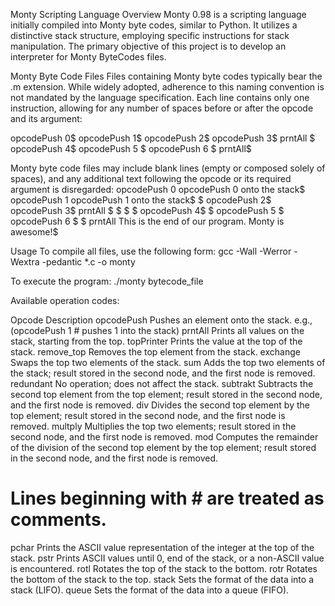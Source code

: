 Monty Scripting Language Overview
Monty 0.98 is a scripting language initially compiled into Monty byte codes, similar to Python. It utilizes a distinctive stack structure, employing specific instructions for stack manipulation. The primary objective of this project is to develop an interpreter for Monty ByteCodes files.

Monty Byte Code Files
Files containing Monty byte codes typically bear the .m extension. While widely adopted, adherence to this naming convention is not mandated by the language specification. Each line contains only one instruction, allowing for any number of spaces before or after the opcode and its argument:

opcodePush 0$
opcodePush 1$
opcodePush 2$
  opcodePush 3$
                   prntAll    $
opcodePush 4$
    opcodePush 5    $
      opcodePush    6        $
prntAll$

Monty byte code files may include blank lines (empty or composed solely of spaces), and any additional text following the opcode or its required argument is disregarded:
opcodePush 0 opcodePush 0 onto the stack$
opcodePush 1 opcodePush 1 onto the stack$
$
opcodePush 2$
  opcodePush 3$
                   prntAll    $
$
$
                           $
opcodePush 4$
$
    opcodePush 5    $
      opcodePush    6        $
$
prntAll This is the end of our program. Monty is awesome!$

Usage
To compile all files, use the following form:
gcc -Wall -Werror -Wextra -pedantic *.c -o monty

To execute the program:
./monty bytecode_file

Available operation codes:

Opcode	Description
opcodePush	Pushes an element onto the stack. e.g., (opcodePush 1 # pushes 1 into the stack)
prntAll	Prints all values on the stack, starting from the top.
topPrinter	Prints the value at the top of the stack.
remove_top	Removes the top element from the stack.
exchange	Swaps the top two elements of the stack.
sum	Adds the top two elements of the stack; result stored in the second node, and the first node is removed.
redundant	No operation; does not affect the stack.
subtrakt	Subtracts the second top element from the top element; result stored in the second node, and the first node is removed.
div	Divides the second top element by the top element; result stored in the second node, and the first node is removed.
multply	Multiplies the top two elements; result stored in the second node, and the first node is removed.
mod	Computes the remainder of the division of the second top element by the top element; result stored in the second node, and the first node is removed.
#	Lines beginning with # are treated as comments.
pchar	Prints the ASCII value representation of the integer at the top of the stack.
pstr	Prints ASCII values until 0, end of the stack, or a non-ASCII value is encountered.
rotl	Rotates the top of the stack to the bottom.
rotr	Rotates the bottom of the stack to the top.
stack	Sets the format of the data into a stack (LIFO).
queue	Sets the format of the data into a queue (FIFO).